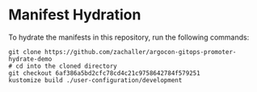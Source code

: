 # Manifest Hydration

To hydrate the manifests in this repository, run the following commands:

```shell
git clone https://github.com/zachaller/argocon-gitops-promoter-hydrate-demo
# cd into the cloned directory
git checkout 6af386a5bd2cfc78cd4c21c9758642784f579251
kustomize build ./user-configuration/development
```
